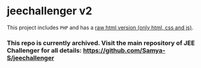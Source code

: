 # jeechallenger v2

This project includes `PHP` and has a [raw html version (only html, css and js)](https://github.com/Samya-S/jeechallenger-v3).

### This repo is currently archived. Visit the main repository of JEE Challenger for all details: https://github.com/Samya-S/jeechallenger
